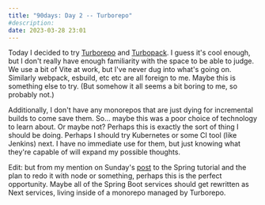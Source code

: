 ```yaml
---
title: "90days: Day 2 -- Turborepo"
#description: 
date: 2023-03-28 23:01
---
```


Today I decided to try [Turborepo](https://turbo.build/repo/docs/getting-started/create-new) and [Turbopack](https://turbo.build/pack/docs). I guess it's cool enough, but I don't really have enough familiarity with the space to be able to judge. We use a bit of Vite at work, but I've never dug into what's going on. Similarly webpack, esbuild, etc etc are all foreign to me. Maybe this is something else to try. (But somehow it all seems a bit boring to me, so probably not.)

Additionally, I don't have any monorepos that are just dying for incremental builds to come save them. So... maybe this was a poor choice of technology to learn about. Or maybe not? Perhaps this is exactly the sort of thing I should be doing. Perhaps I should try Kubernetes or some CI tool (like Jenkins) next. I have no immediate use for them, but just knowing what they're capable of will expand my possible thoughts.

Edit: but from my mention on Sunday's [post](posts/2023-03-26) to the Spring tutorial and the plan to redo it with node or something, perhaps this is the perfect opportunity. Maybe all of the Spring Boot services should get rewritten as Next services, living inside of a monorepo managed by Turborepo.
